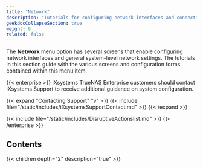 ```yaml
---
title: "Network"
description: "Tutorials for configuring network interfaces and connections in TrueNAS."
geekdocCollapseSection: true
weight: 9
related: false
---
```


The **Network** menu option has several screens that enable configuring network interfaces and general system-level network settings.
The tutorials in this section guide with the various screens and configuration forms contained within this menu item.

{{< enterprise >}}
iXsystems TrueNAS Enterprise customers should contact iXsystems Support to receive additional guidance on system configuration.

{{< expand "Contacting Support" "v" >}}
{{< include file="/static/includes/iXsystemsSupportContact.md" >}}
{{< /expand >}}

{{< include file="/static/includes/DisruptiveActionslist.md" >}}
{{< /enterprise >}}

<div class="noprint">

## Contents

{{< children depth="2" description="true" >}}

</div>
